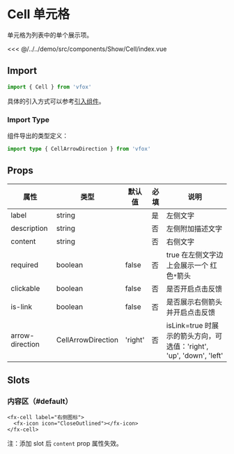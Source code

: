 # Cell 单元格

单元格为列表中的单个展示项。

<CodeDemo name="Cell">

<<< @/../../demo/src/components/Show/Cell/index.vue

</CodeDemo>

## Import

```js
import { Cell } from 'vfox'
```

具体的引入方式可以参考[引入组件](../guide/import.md)。

### Import Type

组件导出的类型定义：

```ts
import type { CellArrowDirection } from 'vfox'
```

## Props

| 属性            | 类型               | 默认值  | 必填 | 说明                                                                |
| --------------- | ------------------ | ------- | ---- | ------------------------------------------------------------------- |
| label           | string             |         | 是   | 左侧文字                                                            |
| description     | string             |         | 否   | 左侧附加描述文字                                                    |
| content         | string             |         | 否   | 右侧文字                                                            |
| required        | boolean            | false   | 否   | true 在左侧文字边上会展示一个 红色`*`箭头                           |
| clickable       | boolean            | false   | 否   | 是否开启点击反馈                                                    |
| is-link         | boolean            | false   | 否   | 是否展示右侧箭头并开启点击反馈                                      |
| arrow-direction | CellArrowDirection | 'right' | 否   | isLink=true 时展示的箭头方向，可选值：'right', 'up', 'down', 'left' |

## Slots

### 内容区（#default）

```vue
<fx-cell label="右侧图标">
  <fx-icon icon="CloseOutlined"></fx-icon>
</fx-cell>
```

注：添加 slot 后 `content` prop 属性失效。
